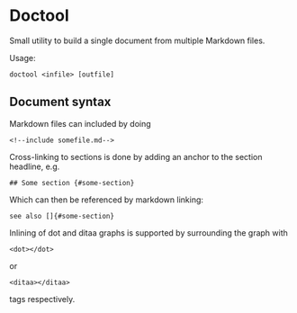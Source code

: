 # Doctool

Small utility to build a single document from multiple Markdown files.

Usage:

    doctool <infile> [outfile]

## Document syntax

Markdown files can included by doing

    <!--include somefile.md-->

Cross-linking to sections is done by adding an anchor to the section headline, e.g.

    ## Some section {#some-section}
    
Which can then be referenced by markdown linking:

    see also []{#some-section}

Inlining of dot and ditaa graphs is supported by surrounding the
graph with

    <dot></dot>
    
or

    <ditaa></ditaa>
    
tags respectively.
